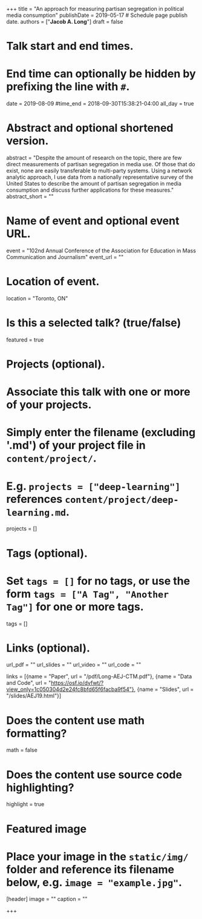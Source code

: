 +++
title = "An approach for measuring partisan segregation in political media consumption"
publishDate = 2019-05-17 # Schedule page publish date.
authors = ["**Jacob A. Long**"]
draft = false

# Talk start and end times.
#   End time can optionally be hidden by prefixing the line with `#`.
date = 2019-08-09
#time_end = 2018-09-30T15:38:21-04:00
all_day = true

# Abstract and optional shortened version.
abstract = "Despite the amount of research on the topic, there are few direct measurements of partisan segregation in media use. Of those that do exist, none are easily transferable to multi-party systems. Using a network analytic approach, I use data from a nationally representative survey of the United States to describe the amount of partisan segregation in media consumption and discuss further applications for these measures."
abstract_short = ""

# Name of event and optional event URL.
event = "102nd Annual Conference of the Association for Education in Mass Communication and Journalism"
event_url = ""

# Location of event.
location = "Toronto, ON"

# Is this a selected talk? (true/false)
featured = true

# Projects (optional).
#   Associate this talk with one or more of your projects.
#   Simply enter the filename (excluding '.md') of your project file in `content/project/`.
#   E.g. `projects = ["deep-learning"]` references `content/project/deep-learning.md`.
projects = []

# Tags (optional).
#   Set `tags = []` for no tags, or use the form `tags = ["A Tag", "Another Tag"]` for one or more tags.
tags = []

# Links (optional).
url_pdf = ""
url_slides = ""
url_video = ""
url_code = ""

links = [{name = "Paper", url = "/pdf/Long-AEJ-CTM.pdf"},
{name = "Data and Code", url = "https://osf.io/dvfwt/?view_only=1c050304d2e24fc8bfd65f6facba9f54"}, 
{name = "Slides", url = "/slides/AEJ19.html"}]

# Does the content use math formatting?
math = false

# Does the content use source code highlighting?
highlight = true

# Featured image
# Place your image in the `static/img/` folder and reference its filename below, e.g. `image = "example.jpg"`.
[header]
image = ""
caption = ""

+++
